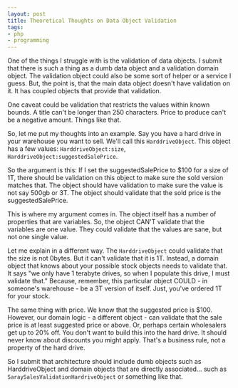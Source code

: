 ```yaml
---
layout: post
title: Theoretical Thoughts on Data Object Validation
tags:
- php
- programming
---
```

One of the things I struggle with is the validation of data objects.  I submit that there is such a thing as a dumb data object and a validation domain object.  The validation object could also be some sort of helper or a service I guess.  But, the point is, that the main data object doesn't have validation on it.  It has coupled objects that provide that validation.

One caveat could be validation that restricts the values within known bounds.  A title can't be longer than 250 characters.  Price to produce can't be a negative amount.  Things like that.

So, let me put my thoughts into an example.  Say you have a hard drive in your warehouse you want to sell.  We'll call this `HarddriveObject`.  This object has a few values: `HarddriveObject:size`, `HarddriveObject:suggestedSalePrice`.

So the argument is this: If I set the suggestedSalePrice to $100 for a size of 1T, there should be validation on this object to make sure the sold version matches that.  The object should have validation to make sure the value is not say 500gb or 3T.  The object should validate that the sold price is the suggestedSalePrice.

This is where my argument comes in.  The object itself has a number of properties that are variables.  So, the object CAN'T validate that the variables are one value.  They could validate that the values are sane, but not one single value.  

Let me explain in a different way.  The `HarddriveObject` could validate that the size is not 0bytes.  But it can't validate that it is 1T.  Instead, a domain object that knows about your possible stock objects needs to validate that.  It says "we only have 1 terabyte drives, so when I populate this drive, I must validate that."  Because, remember, this particular object COULD - in someone's warehouse - be a 3T version of itself.  Just, you've ordered 1T for your stock.

The same thing with price.  We know that the suggested price is $100.  However, our domain logic - a different object - can validate that the sale price is at least suggested price or above.  Or, perhaps certain wholesalers get up to 20% off.  You don't want to build this into the hard drive.  It should never know about discounts you might apply.  That's a business rule, not a property of the hard drive.

So I submit that architecture should include dumb objects such as HarddriveObject and domain objects that are directly associated... such as `SaraySalesValidationHardriveObject` or something like that.
